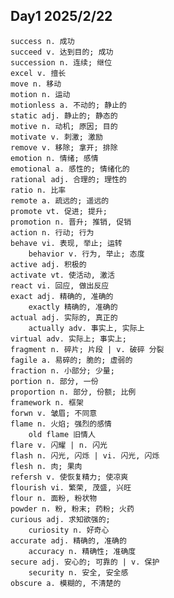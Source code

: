 ## Day1 2025/2/22

	success n. 成功
	succeed v. 达到目的; 成功
	succession n. 连续; 继位
	excel v. 擅长
	move n. 移动
	motion n. 运动
	motionless a. 不动的; 静止的
	static adj. 静止的; 静态的
	motive n. 动机; 原因; 目的
	motivate v. 刺激; 激励
	remove v. 移除; 拿开; 排除
	emotion n. 情绪; 感情
	emotional a. 感性的; 情绪化的
	rational adj. 合理的; 理性的
	ratio n. 比率
	remote a. 疏远的; 遥远的
	promote vt. 促进; 提升;
	promotion n. 晋升; 推销, 促销
	action n. 行动; 行为
	behave vi. 表现, 举止; 运转
		behavior v. 行为, 举止; 态度
	active adj. 积极的
	activate vt. 使活动, 激活
	react vi. 回应, 做出反应
	exact adj. 精确的, 准确的
		exactly 精确的, 准确的
	actual adj. 实际的, 真正的
		actually adv. 事实上, 实际上
	virtual adv. 实际上; 事实上;
	fragment n. 碎片; 片段 | v. 破碎 分裂
	fagile a. 易碎的; 脆的; 虚弱的
	fraction n. 小部分; 少量;
	portion n. 部分, 一份
	proportion n. 部分, 份额; 比例
	framework n. 框架
	forwn v. 皱眉; 不同意
	flame n. 火焰; 强烈的感情
		old flame 旧情人
	flare v. 闪耀 | n. 闪光
	flash n. 闪光, 闪烁 | vi. 闪光, 闪烁
	flesh n. 肉; 果肉
	refersh v. 使恢复精力; 使凉爽
	flourish vi. 繁荣, 茂盛, 兴旺
	flour n. 面粉, 粉状物
	powder n. 粉, 粉末; 药粉; 火药
	curious adj. 求知欲强的;
		curiosity n. 好奇心
	accurate adj. 精确的, 准确的
		accuracy n. 精确性; 准确度
	secure adj. 安心的; 可靠的 | v. 保护
		security n. 安全, 安全感
	obscure a. 模糊的, 不清楚的